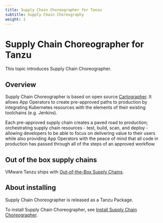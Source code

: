```yaml
---
title: Supply Chain Choreographer for Tanzu
subtitle: Supply Chain Choreography
weight: 1
---
```


# Supply Chain Choreographer for Tanzu

This topic introduces Supply Chain Choreographer.

## Overview

Supply Chain Choreographer is based on open source [Cartographer](https://cartographer.sh/docs/).
It allows App Operators to create pre-approved paths to production by integrating Kubernetes 
resources with the elements of their existing toolchains (e.g. Jenkins).

Each pre-approved supply chain creates a paved road to production; orchestrating supply chain 
resources - test, build, scan, and deploy - allowing developers to be able to focus on 
delivering value to their users while also providing App Operators with the peace of mind that 
all code in production has passed through all of the steps of an approved workflow.

## Out of the box supply chains

VMware Tanzu ships with [Out-of-the-Box Supply Chains](default-supply-chains.md).

## About installing

Supply Chain Choreographer is released as a Tanzu Package.

To install Supply Chain Choreographer, see [Install Supply Chain Choreographer](../install-components.md#install-scc).
